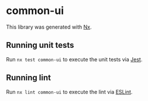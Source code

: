 # common-ui

This library was generated with [Nx](https://nx.dev).

## Running unit tests

Run `nx test common-ui` to execute the unit tests via [Jest](https://jestjs.io).

## Running lint

Run `nx lint common-ui` to execute the lint via [ESLint](https://eslint.org/).
